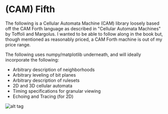 (CAM) Fifth
===========

The following is a Cellular Automata Machine (CAM) library loosely based off the CAM Forth language as described
in "Cellular Automata Machines" by Toffoli and Margolus. I wanted to be able to follow along in the book but,
though mentioned as reasonably priced, a CAM Forth machine is out of my price range.

The following uses numpy/matplotlib underneath, and will ideally incorporate the following:

* Arbitrary description of neighborhoods
* Arbitrary leveling of bit planes
* Arbitrary description of rulesets
* 2D and 3D cellular automata
* Timing specifications for granular viewing
* Echoing and Tracing (for 2D)

![alt tag](https://raw.githubusercontent.com/jrpotter/fifth/master/rsrc/demo.gif)
